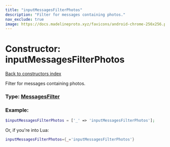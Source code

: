 ```yaml
---
title: "inputMessagesFilterPhotos"
description: "Filter for messages containing photos."
nav_exclude: true
image: https://docs.madelineproto.xyz/favicons/android-chrome-256x256.png
---
```

# Constructor: inputMessagesFilterPhotos  
[Back to constructors index](index.md)



Filter for messages containing photos.




### Type: [MessagesFilter](../types/MessagesFilter.md)


### Example:

```php
$inputMessagesFilterPhotos = ['_' => 'inputMessagesFilterPhotos'];
```  


Or, if you're into Lua:

```lua
inputMessagesFilterPhotos={_='inputMessagesFilterPhotos'}

```


